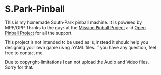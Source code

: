 # S.Park-Pinball
This is my homemade South-Park pinball machine. It is powered by MPF/OPP
Thanks to the guys at the <a href="https://github.com/missionpinball">Mission Pinball Project</a> and <a href="https://openpinballproject.wordpress.com/">Open Pinball Project</a> for all the support.

This project is not intended to be used as is, instead it should help you designing your own game using .YAML files. If you have any question, feel free to contact me.

Due to copyright-limitations I can not upload the Audio and Video files. Sorry for that.
